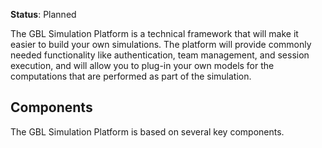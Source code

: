 **Status**: Planned

The GBL Simulation Platform is a technical framework that will make it easier to build your own simulations. The platform will provide commonly needed functionality like authentication, team management, and session execution, and will allow you to plug-in your own models for the computations that are performed as part of the simulation.

## Components

The GBL Simulation Platform is based on several key components.
